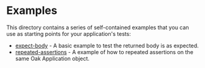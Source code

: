 # Examples

This directory contains a series of self-contained examples that you can use as
starting points for your application's tests:

- [expect-body](./expect-body) - A basic example to test the returned body is as
  expected.
- [repeated-assertions](./repeated-assertions) - A example of how to repeated
  assertions on the same Oak Application object.
